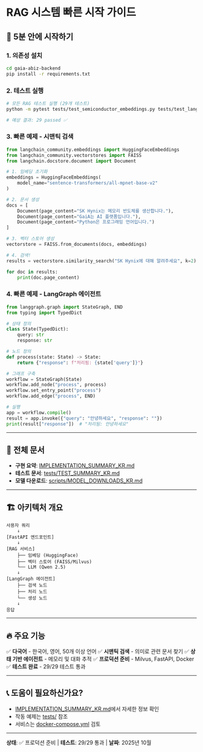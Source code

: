 # RAG 시스템 빠른 시작 가이드

## 🚀 5분 안에 시작하기

### 1. 의존성 설치
```bash
cd gaia-abiz-backend
pip install -r requirements.txt
```

### 2. 테스트 실행
```bash
# 모든 RAG 테스트 실행 (29개 테스트)
python -m pytest tests/test_semiconductor_embeddings.py tests/test_langchain_rag.py tests/test_langgraph_agent.py -v

# 예상 결과: 29 passed ✅
```

### 3. 빠른 예제 - 시맨틱 검색

```python
from langchain_community.embeddings import HuggingFaceEmbeddings
from langchain_community.vectorstores import FAISS
from langchain.docstore.document import Document

# 1. 임베딩 초기화
embeddings = HuggingFaceEmbeddings(
    model_name="sentence-transformers/all-mpnet-base-v2"
)

# 2. 문서 생성
docs = [
    Document(page_content="SK Hynix는 메모리 반도체를 생산합니다."),
    Document(page_content="GaiA는 AI 플랫폼입니다."),
    Document(page_content="Python은 프로그래밍 언어입니다.")
]

# 3. 벡터 스토어 생성
vectorstore = FAISS.from_documents(docs, embeddings)

# 4. 검색!
results = vectorstore.similarity_search("SK Hynix에 대해 알려주세요", k=2)

for doc in results:
    print(doc.page_content)
```

### 4. 빠른 예제 - LangGraph 에이전트

```python
from langgraph.graph import StateGraph, END
from typing import TypedDict

# 상태 정의
class State(TypedDict):
    query: str
    response: str

# 노드 정의
def process(state: State) -> State:
    return {"response": f"처리됨: {state['query']}"}

# 그래프 구축
workflow = StateGraph(State)
workflow.add_node("process", process)
workflow.set_entry_point("process")
workflow.add_edge("process", END)

# 실행
app = workflow.compile()
result = app.invoke({"query": "안녕하세요", "response": ""})
print(result["response"])  # "처리됨: 안녕하세요"
```

---

## 📖 전체 문서

- **구현 요약**: [IMPLEMENTATION_SUMMARY_KR.md](IMPLEMENTATION_SUMMARY_KR.md)
- **테스트 문서**: [tests/TEST_SUMMARY_KR.md](tests/TEST_SUMMARY_KR.md)
- **모델 다운로드**: [scripts/MODEL_DOWNLOADS_KR.md](scripts/MODEL_DOWNLOADS_KR.md)

---

## 🏗️ 아키텍처 개요

```
사용자 쿼리
    ↓
[FastAPI 엔드포인트]
    ↓
[RAG 서비스]
    ├── 임베딩 (HuggingFace)
    ├── 벡터 스토어 (FAISS/Milvus)
    └── LLM (Qwen 2.5)
    ↓
[LangGraph 에이전트]
    ├── 검색 노드
    ├── 처리 노드
    └── 생성 노드
    ↓
응답
```

---

## 🔥 주요 기능

✅ **다국어** - 한국어, 영어, 50개 이상 언어
✅ **시맨틱 검색** - 의미로 관련 문서 찾기
✅ **상태 기반 에이전트** - 메모리 및 대화 추적
✅ **프로덕션 준비** - Milvus, FastAPI, Docker
✅ **테스트 완료** - 29/29 테스트 통과

---

## 📞 도움이 필요하신가요?

- [IMPLEMENTATION_SUMMARY_KR.md](IMPLEMENTATION_SUMMARY_KR.md)에서 자세한 정보 확인
- 작동 예제는 [tests/](tests/) 참조
- 서비스는 [docker-compose.yml](docker-compose.yml) 검토

---

**상태**: ✅ 프로덕션 준비 | **테스트**: 29/29 통과 | **날짜**: 2025년 10월
